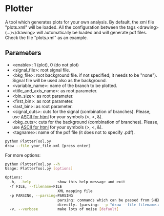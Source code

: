 # Plotter

A tool which generates plots for your own analysis. By default, the xml file "plots.xml" will be loaded. All the configuration between the tags &lt;drawing&gt;(...)&lt;/drawing&gt; will automatically be loaded and will generate pdf files. Check the file "plots.xml" as an example.

## Parameters

   * &lt;enable&gt;: 1 (plot), 0 (do not plot)
   * &lt;signal_file&gt;: root signal file.
   * &lt;bkg_file&gt;: root background file. if not specified, it needs to be "none"). Signal file will be used also as the background.
   * &lt;variable_name&gt;: name of the branch to be plotted.
   * &lt;title_and_axis_name&gt;: as root parameter.
   * &lt;bin_size&gt;: as root parameter.
   * &lt;first_bin&gt;: as root parameter.
   * &lt;last_bin&gt;: as root parameter.
   * &lt;signal_cuts&gt;: cuts for the signal (combination of branches). Please, use [ASCII for html](http://www.asciitable.com/) for your symbols (>, <, &).
   * &lt;bkg_cuts&gt;: cuts for the background (combination of branches). Please, use [ASCII for html](http://www.asciitable.com/) for your symbols (>, <, &).
   * &lt;tagname&gt;: name of the pdf file (it does not to specify .pdf). 
 
```sh
python PlotterTool.py
draw --file your_file.xml [press enter]
```

For more options:

```sh
python PlotterTool.py --h
Usage: PlotterTool.py [options]

Options:
  -h, --help            show this help message and exit
  -f FILE, --filename=FILE
                        XML mapping file
  -p PARSING, --parsing=PARSING
                        parsing: commands which can be passed from SHELL
                        directly. [parsing: --p "draw --file filename.xml"]
  -v, --verbose         make lots of noise [default]
```
